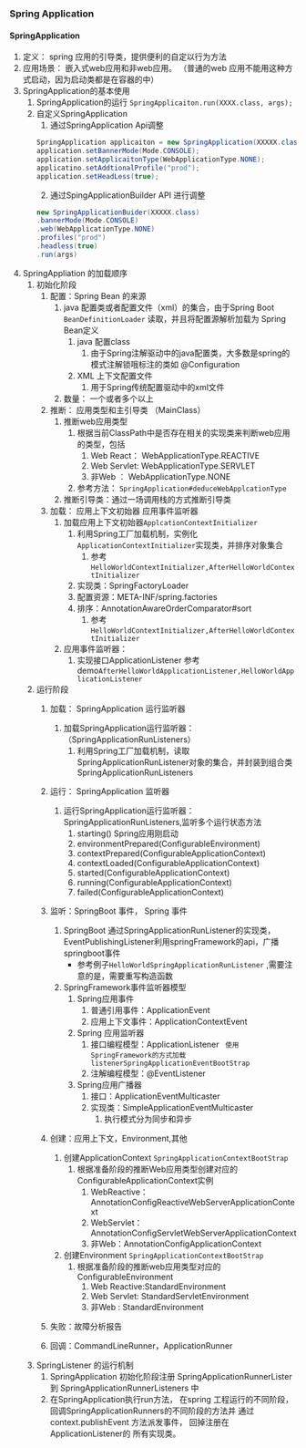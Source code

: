 ### Spring Application
#### SpringApplication
1. 定义： spring 应用的引导类，提供便利的自定以行为方法
2. 应用场景： 嵌入式web应用和非web应用。 （普通的web 应用不能用这种方式启动，因为启动类都是在容器的中）
3. SpringApplication的基本使用
   1. SpringApplication的运行 `SpringApplicaiton.run(XXXX.class, args);`
   2. 自定义SpringApplication
      1. 通过SpringApplication Api调整
      ``` java
      SpringApplication applicaiton = new SpringApplication(XXXXX.class);
      application.setBannerMode(Mode.CONSOLE);
      application.setApplicaitonType(WebApplicationType.NONE);
      applicatino.setAddtionalProfile("prod");
      application.setHeadLess(true);
      ```
      2. 通过SpingApplicationBuilder API 进行调整
      ``` java 
      new SpringApplicationBuider(XXXXX.class)
      .bannerMode(Mode.CONSOLE)
      .web(WebApplicationType.NONE)
      .profiles("prod")
      .headless(true)
      .run(args)
      
      ```
4. SpringAppliation 的加载顺序
   1. 初始化阶段
      1. 配置：Spring Bean 的来源
         1. java 配置类或者配置文件（xml）的集合，由于Spring Boot `BeanDefinitionLoader` 读取，并且将配置源解析加载为 Spring Bean定义
            1. java 配置class
               1. 由于Spring注解驱动中的java配置类，大多数是spring的模式注解锁哦标注的类如 @Configuration
            2. XML 上下文配置文件
               1. 用于Spring传统配置驱动中的xml文件
         2. 数量： 一个或者多个以上
      2. 推断： 应用类型和主引导类 （MainClass）
         1. 推断web应用类型
            1. 根据当前ClassPath中是否存在相关的实现类来判断web应用的类型，包括
               1. Web React： WebApplicationType.REACTIVE
               2. Web Servlet: WebApplicationType.SERVLET
               3. 非Web ： WebApplicationType.NONE
            2. 参考方法： `SpringApplication#deduceWebApplcationType`
         2. 推断引导类：通过一场调用栈的方式推断引导类
      3. 加载： 应用上下文初始器 应用事件监听器
         1. 加载应用上下文初始器`ApplcationContextInitializer`
            1. 利用Spring工厂加载机制，实例化`ApplicationContextInitializer`实现类，并排序对象集合
               1. 参考`HelloWorldContextInitializer,AfterHelloWorldContextInitializer`
            2. 实现类：SpringFactoryLoader
            3. 配置资源：META-INF/spring.factories
            4. 排序：AnnotationAwareOrderComparator#sort
               1. 参考`HelloWorldContextInitializer,AfterHelloWorldContextInitializer`
         2. 应用事件监听器：
            1. 实现接口ApplicationListener 参考demo`AfterHelloWorldApplicationListener,HelloWorldApplicationListener`
   2. 运行阶段
      1. 加载： SpringApplication 运行监听器
         1. 加载SpringApplication运行监听器：（SpringApplicationRunListeners）
            1. 利用Spring工厂加载机制，读取SpringApplicationRunListener对象的集合，并封装到组合类SpringApplicationRunListeners
         
      2. 运行： SpringApplication 监听器
         1. 运行SpringApplication运行监听器：SpringApplicationRunListeners,监听多个运行状态方法
            1. starting() Spring应用刚启动
            2. environmentPrepared(ConfigurableEnvironment)
            3. contextPrepared(ConfigurableApplicationContext)
            4. contextLoaded(ConfigurableApplicationContext)
            5. started(ConfigurableApplicationContext)
            6. running(ConfigurableApplicationContext)
            7. failed(ConfigurableApplicationContext)
      3. 监听：SpringBoot 事件， Spring 事件 
         1. SpringBoot 通过SpringApplicationRunListener的实现类，EventPublishingListener利用springFramework的api，广播springboot事件
            * 参考例子`HelloWorldSpringApplicationRunListener` ,需要注意的是，需要重写构造函数
         2. SpringFramework事件监听器模型
            1. Spring应用事件
               1. 普通引用事件：ApplicationEvent
               2. 应用上下文事件：ApplicationContextEvent
            2. Spring 应用监听器
               1. 接口编程模型：ApplicationListener ` 使用SpringFramework的方式加载listenerSpringApplicationEventBootStrap`
               2. 注解编程模型：@EventListener
            3. Spring应用广播器
               1. 接口：ApplicationEventMulticaster
               2. 实现类：SimpleApplicationEventMulticaster
                  1. 执行模式分为同步和异步
      4. 创建：应用上下文，Environment,其他
         1. 创建ApplicationContext `SpringApplicationContextBootStrap`
            1. 根据准备阶段的推断Web应用类型创建对应的ConfigurableApplicationContext实例
               1. WebReactive：AnnotationConfigReactiveWebServerApplicationContext
               2. WebServlet：AnnotationConfigServletWebServerApplicationContext
               3. 非Web：AnnotationConfigApplicationContext
         2. 创建Environment `SpringApplicationContextBootStrap`
            1. 根据准备阶段的推断web应用类型对应的ConfigurableEnvironment
               1. Web Reactive:StandardEnvironment
               2. Web Servlet: StandardServletEnvironment
               3. 非Web : StandardEnvironment
      5. 失败：故障分析报告
      6. 回调：CommandLineRunner，ApplicationRunner
   3. SpringListener 的运行机制
      1. SpringApplication 初始化阶段注册 SpringApplicationRunnerLister 到 SpringApplicationRunnerListeners 中
      2. 在SpringApplication执行run方法， 在spring 工程运行的不同阶段，回调SpringApplicationRunners的不同阶段的方法并 通过context.publishEvent
方法派发事件， 回掉注册在ApplicationListener的 所有实现类。
